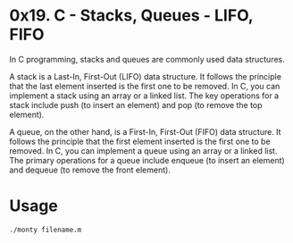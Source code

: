 # 0x19. C - Stacks, Queues - LIFO, FIFO

In C programming, stacks and queues are commonly used data structures.

A stack is a Last-In, First-Out (LIFO) data structure. It follows the principle that the last element inserted is the first one to be removed. In C, you can implement a stack using an array or a linked list. The key operations for a stack include push (to insert an element) and pop (to remove the top element).

A queue, on the other hand, is a First-In, First-Out (FIFO) data structure. It follows the principle that the first element inserted is the first one to be removed. In C, you can implement a queue using an array or a linked list. The primary operations for a queue include enqueue (to insert an element) and dequeue (to remove the front element).

# Usage
```bash
./monty filename.m
```
